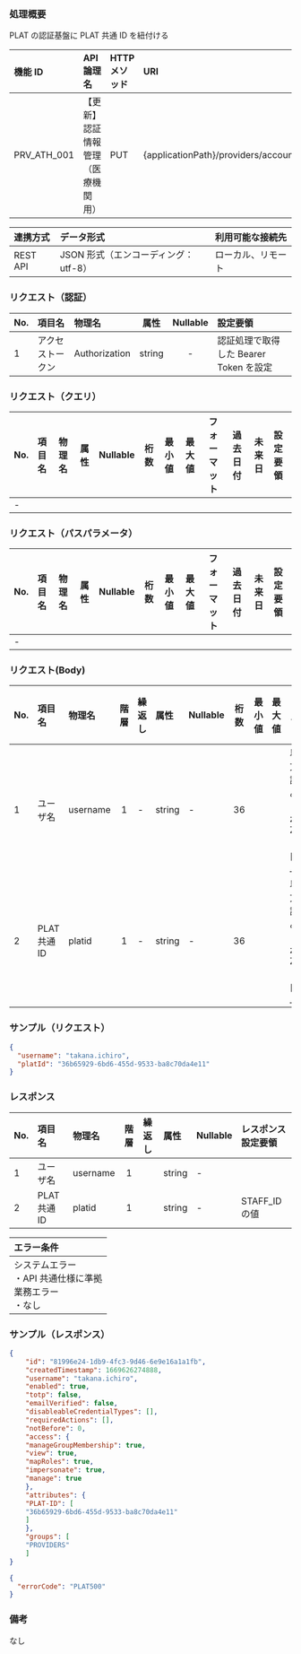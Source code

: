 ### 処理概要

PLAT の認証基盤に PLAT 共通 ID を紐付ける

| 機能 ID     | API 論理名                         | HTTP メソッド | URI                                  |
| :---------- | :--------------------------------- | :------------ | :----------------------------------- |
| PRV_ATH_001 | 【更新】認証情報管理（医療機関用） | PUT           | {applicationPath}/providers/accounts |

| 連携方式 | データ形式                           | 利用可能な接続先   |
| :------- | :----------------------------------- | :----------------- |
| REST API | JSON 形式（エンコーディング：utf-8） | ローカル、リモート |

### リクエスト（認証）

| No. | 項目名           | 物理名        |  属性  | Nullable | 設定要領                               |
| :-- | :--------------- | :------------ | :----: | :------: | :------------------------------------- |
| 1   | アクセストークン | Authorization | string |    -     | 認証処理で取得した Bearer Token を設定 |

### リクエスト（クエリ）

| No. | 項目名 | 物理名 | 属性 | Nullable | 桁数 | 最小値 | 最大値 | フォーマット | 過去日付 | 未来日 | 設定要領 |
| :-- | :----- | :----- | :--: | :------: | ---- | ----- | ------ | ----------- | -------- | ----- | :------- |
| -   |        |        |      |          |      |       |        |             |          |       |          |

### リクエスト（パスパラメータ）

| No. | 項目名      | 物理名               |  属性  | Nullable | 桁数 | 最小値 | 最大値 | フォーマット | 過去日付 | 未来日 | 設定要領                 |
| :-- | :---------- | :------------------- | :----: | :------: | ---- | ----- | ------ | ----------- | -------- | ----- | :----------------------- |
| -   |  |  |  |  |  |   |   | 	 |   |   |  |

### リクエスト(Body)

| No. | 項目名     | 物理名  | 階層 | 繰返し | 属性   | Nullable | 桁数 | 最小値 | 最大値 | フォーマット | 過去日付 | 未来日 | リクエスト設定要領                                     |
| :-- | :--------- | :------ | :-: | :----- | :----- | :------- | ---- | ----- | ------ | ----------- | -------- | ----- | :----------------------------------------------------- |
| 1   | ユーザ名 | username  |  1  | -      | string | -      |  36     |      |        | 以下の文字と記号のみ可<br/>・a-zA-Z0-9<br/>・記号[・-_.!*'()]  |   |   |  |
| 2   | PLAT共通ID  | platid |  1  | -      | string | -        | 36 |      |        |  以下の文字と記号のみ可<br/>・a-zA-Z0-9<br/>・記号[・-_.!*'()]  |         |        |  STAFF_IDの値を設定 |



### サンプル（リクエスト）

```json
{
  "username": "takana.ichiro",
  "platId": "36b65929-6bd6-455d-9533-ba8c70da4e11"
}
```

### レスポンス

| No. | 項目名       | 物理名   | 階層 | 繰返し | 属性   | Nullable | レスポンス設定要領 |
| :-- | :----------- | :------- | :-: | :----- | :----- | :------- | :----------------- |
| 1   | ユーザ名     | username |  1  |        | string | -        |                    |
| 2   | PLAT 共通 ID | platid   |  1  |        | string | -        | STAFF_ID の値      |

| エラー条件                                                        |
| :---------------------------------------------------------------- |
| システムエラー<br/>・API 共通仕様に準拠<br/>業務エラー<br/>・なし |

### サンプル（レスポンス）

```json title="正常終了"
{
    "id": "81996e24-1db9-4fc3-9d46-6e9e16a1a1fb",
    "createdTimestamp": 1669626274888,
    "username": "takana.ichiro",
    "enabled": true,
    "totp": false,
    "emailVerified": false,
    "disableableCredentialTypes": [],
    "requiredActions": [],
    "notBefore": 0,
    "access": {
    "manageGroupMembership": true,
    "view": true,
    "mapRoles": true,
    "impersonate": true,
    "manage": true
    },
    "attributes": {
    "PLAT-ID": [
    "36b65929-6bd6-455d-9533-ba8c70da4e11"
    ]
    },
    "groups": [
    "PROVIDERS"
    ]
}
```

```json title="異常終了"
{
  "errorCode": "PLAT500"
}
```

### 備考

なし
